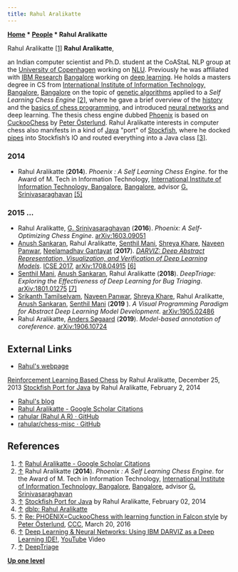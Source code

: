 ```yaml
---
title: Rahul Aralikatte
---
```

**[Home](Home "Home") \* [People](People "People") \* Rahul Aralikatte**



 [](https://scholar.google.com/citations?user=UbcNXvQAAAAJ&hl=en) Rahul Aralikatte <a id="cite-note-1" href="#cite-ref-1">[1]</a> 
**Rahul Aralikatte**,  

an Indian computer scientist and Ph.D. student at the CoAStaL NLP group at the [University of Copenhagen](https://en.wikipedia.org/wiki/University_of_Copenhagen) working on [NLU](https://en.wikipedia.org/wiki/Natural-language_understanding).
Previously he was affiliated with [IBM Research](https://en.wikipedia.org/wiki/IBM_Research) [Bangalore](https://en.wikipedia.org/wiki/Bangalore) working on [deep learning](Deep_Learning "Deep Learning"). 
He holds a masters degree in CS from [International Institute of Information Technology, Bangalore](https://en.wikipedia.org/wiki/International_Institute_of_Information_Technology,_Bangalore), [Bangalore](https://en.wikipedia.org/wiki/Bangalore) on the topic of [genetic algorithms](Genetic_Programming#GeneticAlgorithm "Genetic Programming") applied to a *Self Learning Chess Engine* <a id="cite-note-2" href="#cite-ref-2">[2]</a>, 
where he gave a brief overview of the [history](History "History") and the [basics of chess programming](Home#Basics "Home"), and introduced [neural networks](Neural_Networks "Neural Networks") and deep learning. 
The thesis chess engine dubbed [Phoenix](Phoenix_(Rahul) "Phoenix (Rahul)") is based on [CuckooChess](CuckooChess "CuckooChess") by [Peter Österlund](Peter_%C3%96sterlund "Peter Österlund"). Rahul Aralikatte interests in computer chess also manifests in a kind of [Java](Java "Java") "port" of [Stockfish](Stockfish "Stockfish"), where he docked [pipes](https://en.wikipedia.org/wiki/Pipeline_%28computing%29) into Stockfish’s IO and routed everything into a Java class <a id="cite-note-3" href="#cite-ref-3">[3]</a>. 



### 2014


* Rahul Aralikatte (**2014**). *Phoenix : A Self Learning Chess Engine*. for the Award of M. Tech in Information Technology, [International Institute of Information Technology, Bangalore](https://en.wikipedia.org/wiki/International_Institute_of_Information_Technology,_Bangalore), [Bangalore](https://en.wikipedia.org/wiki/Bangalore), advisor [G. Srinivasaraghavan](Gopalakrishnan_Srinivasaraghavan "Gopalakrishnan Srinivasaraghavan") <a id="cite-note-5" href="#cite-ref-5">[5]</a>


### 2015 ...


* Rahul Aralikatte, [G. Srinivasaraghavan](Gopalakrishnan_Srinivasaraghavan "Gopalakrishnan Srinivasaraghavan") (**2016**). *Phoenix: A Self-Optimizing Chess Engine*. [arXiv:1603.09051](https://arxiv.org/abs/1603.09051)
* [Anush Sankaran](https://scholar.google.co.in/citations?user=NF8is_sAAAAJ&hl=en), Rahul Aralikatte, [Senthil Mani](https://scholar.google.com/citations?user=k_hrDlYAAAAJ&hl=en), [Shreya Khare](https://scholar.google.co.in/citations?user=fyiJm8oAAAAJ&hl=en), [Naveen Panwar](https://scholar.google.co.in/citations?user=4HBr0nYAAAAJ&hl=en), [Neelamadhav Gantayat](https://scholar.google.co.in/citations?user=UO_jORIAAAAJ&hl=en) (**2017**). *[DARVIZ: Deep Abstract Representation, Visualization, and Verification of Deep Learning Models](https://dl.acm.org/doi/10.1109/ICSE-NIER.2017.13)*. [ICSE 2017](https://dblp.org/db/conf/icse/icse2017nier.html), [arXiv:1708.04915](https://arxiv.org/abs/1708.04915) <a id="cite-note-6" href="#cite-ref-6">[6]</a>
* [Senthil Mani](https://scholar.google.com/citations?user=k_hrDlYAAAAJ&hl=en), [Anush Sankaran](https://scholar.google.co.in/citations?user=NF8is_sAAAAJ&hl=en), Rahul Aralikatte (**2018**). *DeepTriage: Exploring the Effectiveness of Deep Learning for Bug Triaging*. [arXiv:1801.01275](https://arxiv.org/abs/1801.01275) <a id="cite-note-7" href="#cite-ref-7">[7]</a>
* [Srikanth Tamilselvam](https://dblp.org/pers/t/Tamilselvam:Srikanth.html), [Naveen Panwar](https://scholar.google.co.in/citations?user=4HBr0nYAAAAJ&hl=en), [Shreya Khare](https://scholar.google.co.in/citations?user=fyiJm8oAAAAJ&hl=en), Rahul Aralikatte, [Anush Sankaran](https://scholar.google.co.in/citations?user=NF8is_sAAAAJ&hl=en), [Senthil Mani](https://scholar.google.com/citations?user=k_hrDlYAAAAJ&hl=en) (**2019** ). *A Visual Programming Paradigm for Abstract Deep Learning Model Development*. [arXiv:1905.02486](https://arxiv.org/abs/1905.02486)
* Rahul Aralikatte, [Anders Søgaard](https://scholar.google.dk/citations?user=x3I4CrYAAAAJ&hl=en) (**2019**). *Model-based annotation of coreference*. [arXiv:1906.10724](https://arxiv.org/abs/1906.10724)


## External Links


* [Rahul's webpage](http://rahular.com/)


 [Reinforcement Learning Based Chess](http://rahular.com/rstock/) by Rahul Aralikatte, December 25, 2013
 [Stockfish Port for Java](http://rahular.com/stockfish-port-for-java/) by Rahul Aralikatte, February 2, 2014 
* [Rahul's blog](https://supernlp.github.io/)
* [Rahul Aralikatte - Google Scholar Citations](https://scholar.google.com/citations?user=UbcNXvQAAAAJ&hl=en)
* [rahular (Rahul A R) · GitHub](https://github.com/rahular)
* [rahular/chess-misc · GitHub](https://github.com/rahular/chess-misc)


## References


1. <a id="cite-ref-1" href="#cite-note-1">↑</a> [Rahul Aralikatte - Google Scholar Citations](https://scholar.google.com/citations?user=UbcNXvQAAAAJ&hl=en)
2. <a id="cite-ref-2" href="#cite-note-2">↑</a>  Rahul Aralikatte (**2014**). *Phoenix : A Self Learning Chess Engine*. for the Award of M. Tech in Information Technology, [International Institute of Information Technology, Bangalore](https://en.wikipedia.org/wiki/International_Institute_of_Information_Technology,_Bangalore), [Bangalore](https://en.wikipedia.org/wiki/Bangalore), advisor [G. Srinivasaraghavan](Gopalakrishnan_Srinivasaraghavan "Gopalakrishnan Srinivasaraghavan")
3. <a id="cite-ref-3" href="#cite-note-3">↑</a> [Stockfish Port for Java](http://rahular.com/stockfish-port-for-java/) by Rahul Aralikatte, February 02, 2014
4. <a id="cite-ref-4" href="#cite-note-4">↑</a> [dblp: Rahul Aralikatte](https://dblp.org/pers/a/Aralikatte:Rahul.html)
5. <a id="cite-ref-5" href="#cite-note-5">↑</a> [Re: PHOENIX=CuckooChess with learning function in Falcon style](http://www.talkchess.com/forum/viewtopic.php?t=55476&start=4) by [Peter Österlund](Peter_%C3%96sterlund "Peter Österlund"), [CCC](CCC "CCC"), March 20, 2016
6. <a id="cite-ref-6" href="#cite-note-6">↑</a> [Deep Learning & Neural Networks: Using IBM DARVIZ as a Deep Learning IDE!](https://www.youtube.com/watch?v=mmRw_MuMPC4), [YouTube](https://en.wikipedia.org/wiki/YouTube) Video
7. <a id="cite-ref-7" href="#cite-note-7">↑</a> [DeepTriage](http://bugtriage.mybluemix.net/)

**[Up one level](People "People")**







 

